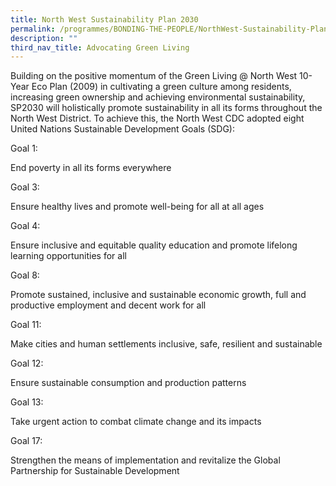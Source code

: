 ```yaml
---
title: North West Sustainability Plan 2030
permalink: /programmes/BONDING-THE-PEOPLE/NorthWest-Sustainability-Plan2030
description: ""
third_nav_title: Advocating Green Living
---
```

<meta name="description" content="North West Sustainability Plan 2030">

Building on the positive momentum of the Green Living @ North West 10-Year Eco Plan (2009) in cultivating a green culture among residents, increasing green ownership and achieving environmental sustainability, SP2030 will holistically promote sustainability in all its forms throughout the North West District. To achieve this, the North West CDC adopted eight United Nations Sustainable Development Goals (SDG): 

Goal 1: 

End poverty in all its forms everywhere 

Goal 3: 

Ensure healthy lives and promote well-being for all at all ages 

Goal 4: 

Ensure inclusive and equitable quality education and promote lifelong learning opportunities for all 

Goal 8: 

Promote sustained, inclusive and sustainable economic growth, full and productive employment and decent work for all 

Goal 11: 

Make cities and human settlements inclusive, safe, resilient and sustainable 

Goal 12: 

Ensure sustainable consumption and production patterns 

Goal 13: 

Take urgent action to combat climate change and its impacts 

Goal 17: 

Strengthen the means of implementation and revitalize the Global Partnership for Sustainable Development